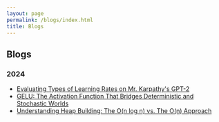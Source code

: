 ```yaml
---
layout: page
permalink: /blogs/index.html
title: Blogs
---
```


## Blogs

### 2024

- [Evaluating Types of Learning Rates on Mr. Karpathy's GPT-2](https://motsepe-jr.github.io/blogs/learningrate/)
- [GELU: The Activation Function That Bridges Deterministic and Stochastic Worlds](https://motsepe-jr.github.io/blogs/gelu/)
- [Understanding Heap Building: The O(n log n) vs. The  O(n) Approach](https://motsepe-jr.github.io/blogs/heap/)



